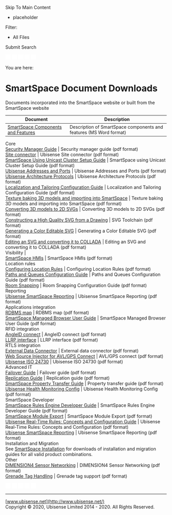 

Skip To Main Content

[](../../Home.htm)

  * placeholder

Filter:

  * All Files

Submit Search

![Navigate previous](../../images/transparent.gif) ![Navigate
next](../../images/transparent.gif) ![Expand
all](../../images/transparent.gif) ![](../../images/transparent.gif)
![Print](../../images/transparent.gif)

You are here:

#  SmartSpace Document Downloads

Documents incorporated into the SmartSpace website or built from the
SmartSpace website

Document | Description  
---|---  
[SmartSpace Components and Features](../../../SmartSpaceDownloads/B7GZWZS4WX9F/SmartSpaceComponentsandFeatures.docx) | Description of SmartSpace components and features (MS Word format)  
Core  
[Security Manager Guide](../../../SmartSpaceDownloads/B7GZWZS4WX9F/SmartSpaceSecurityManager.pdf) | Security manager guide (pdf format)  
[Site connector](../../../SmartSpaceDownloads/B7GZWZS4WX9F/UbisenseSiteConnector.pdf) | Ubisense Site connector (pdf format)  
[SmartSpace Using Unicast Cluster Setup Guide](../../../SmartSpaceDownloads/B7GZWZS4WX9F/SmartSpaceUnicastCluster.pdf) | SmartSpace using Unicast Cluster Setup Guide (pdf format)  
[Ubisense Addresses and Ports](../../../SmartSpaceDownloads/B7GZWZS4WX9F/UbisenseAddressesAndPorts.pdf) | Ubisense Addresses and Ports (pdf format)  
[Ubisense Architecture Protocols](../../../SmartSpaceDownloads/B7GZWZS4WX9F/UbisenseArchitectureProtocols.pdf) | Ubisense Architecture Protocols (pdf format)  
[Localization and Tailoring Configuration Guide](../../../SmartSpaceDownloads/B7GZWZS4WX9F/UbisenseSmartSpaceLocalizeAndTailor.pdf) | Localization and Tailoring Configuration Guide (pdf format)  
[Texture baking 3D models and importing into SmartSpace](../../../SmartSpaceDownloads/B7GZWZS4WX9F/UbisenseSmartSpaceTextureBaking.pdf) |  Texture baking 3D models and importing into SmartSpace (pdf format)  
[Converting 3D models to 2D SVGs](../../../SmartSpaceDownloads/B7GZWZS4WX9F/UbisenseSmartSpace3Dto2DGraphics.pdf) |  Converting 3D models to 2D SVGs (pdf format)  
[Constructing a High Quality SVG from a Drawing](../../../SmartSpaceDownloads/B7GZWZS4WX9F/UbisenseSmartSpaceSVGToolchain.pdf) |  SVG Toolchain (pdf format)  
[Generating a Color Editable SVG](../../../SmartSpaceDownloads/B7GZWZS4WX9F/UbisenseSmartSpaceColorEditableSVGs.pdf) |  Generating a Color Editable SVG (pdf format)  
[Editing an SVG and converting it to COLLADA](../../../SmartSpaceDownloads/B7GZWZS4WX9F/UbisenseSmartSpaceSVGtoCOLLADA.pdf) |  Editing an SVG and converting it to COLLADA (pdf format)  
Visibility |   
[SmartSpace HMIs](../../../SmartSpaceDownloads/B7GZWZS4WX9F/UbisenseSmartSpaceHMIs.pdf "link to PDF of SmartSpace HMIs information") | SmartSpace HMIs (pdf format)  
Location rules  
[Configuring Location Rules](../../../SmartSpaceDownloads/B7GZWZS4WX9F/SmartSpaceLocRulesConfig.pdf) | Configuring Location Rules (pdf format)  
[Paths and Queues Configuration Guide](../../../SmartSpaceDownloads/B7GZWZS4WX9F/SmartSpacePathsAndQueuesConfig.pdf) |  Paths and Queues Configuration Guide (pdf format)  
[Room Snapping](../../../SmartSpaceDownloads/B7GZWZS4WX9F/SmartSpaceRoomSnapping.pdf) | Room Snapping Configuration Guide (pdf format)  
Reporting  
[Ubisense SmartSpace Reporting](../../../SmartSpaceDownloads/B7GZWZS4WX9F/UbisenseSmartSpaceReporting.pdf) | Ubisense SmartSpace Reporting (pdf format)  
Applications integration  
[RDBMS map](../../../SmartSpaceDownloads/B7GZWZS4WX9F/SmartSpaceRDBMSMap.pdf) | RDBMS map (pdf format)  
[SmartSpace Managed Browser User Guide](../../../SmartSpaceDownloads/B7GZWZS4WX9F/SmartSpaceManagedBrowser.pdf) | SmartSpace Managed Browser User Guide (pdf format)  
RFID integration  
[AngleID connect](../../../SmartSpaceDownloads/B7GZWZS4WX9F/AngleIDConnect.pdf) | AngleID connect (pdf format)  
[LLRP interface](../../../SmartSpaceDownloads/B7GZWZS4WX9F/LLRPInterface.pdf) | LLRP interface (pdf format)  
RTLS integration  
[External Data Connector](../../../SmartSpaceDownloads/B7GZWZS4WX9F/UbisenseSmartSpaceExternalDataConnector.pdf) | External data connector (pdf format)  
[Web Source Injector for AVL/GPS Connect](../../../SmartSpaceDownloads/B7GZWZS4WX9F/AVL-GPSConnect.pdf) | AVL/GPS connect (pdf format)  
[Ubisense ISO 24730](../../../SmartSpaceDownloads/B7GZWZS4WX9F/UbisenseISO24370.pdf) | Ubisense ISO 24730 (pdf format)  
Advanced IT  
[Failover Guide](../../../SmartSpaceDownloads/B7GZWZS4WX9F/SmartSpaceFailover.pdf) |  Failover guide (pdf format)  
[Replication Guide](../../../SmartSpaceDownloads/B7GZWZS4WX9F/SmartSpaceReplication.pdf) | Replication guide (pdf format)  
[SmartSpace Property Transfer Guide](../../../SmartSpaceDownloads/B7GZWZS4WX9F/SmartSpacePropertytransfer.pdf) | Property transfer guide (pdf format)  
[Ubisense Health Monitoring Config](../../../SmartSpaceDownloads/B7GZWZS4WX9F/UbisenseHealthMonitoring.pdf) | Ubisense Health Monitoring Config (pdf format)  
SmartSpace Developer  
[SmartSpace Rules Engine Developer Guide](../../../SmartSpaceDownloads/B7GZWZS4WX9F/SmartSpaceRulesEngineDeveloper.pdf) | SmartSpace Rules Engine Developer Guide (pdf format)  
[SmartSpace Module Export](../../../SmartSpaceDownloads/B7GZWZS4WX9F/SmartSpaceModuleExport.pdf) |  SmartSpace Module Export (pdf format)  
[Ubisense Real-Time Rules: Concepts and Configuration Guide](../../../SmartSpaceDownloads/B7GZWZS4WX9F/UbisenseRealTimeRules.pdf) |  Ubisense Real-Time Rules: Concepts and Configuration (pdf format)  
[Ubisense SmartSpace Reporting](../../../SmartSpaceDownloads/B7GZWZS4WX9F/UbisenseSmartSpaceReporting.pdf) | Ubisense SmartSpace Reporting (pdf format)  
Installation and Migration  
See [SmartSpace
Installation](../../UserResources/Installation/InstallationWiz.htm) for
downloads of installation and migration guides for all valid product
combinations.  
Other  
[DIMENSION4 Sensor Networking](../../../SmartSpaceDownloads/B7GZWZS4WX9F/D4SensorNetworking.pdf) | DIMENSION4 Sensor Networking (pdf format)  
[Grenade Tag Handling](../../../SmartSpaceDownloads/B7GZWZS4WX9F/UbisenseGrenadeTagSupport.pdf) | Grenade tag support (pdf format)  
  

![Navigate previous](../../images/transparent.gif) ![Navigate
next](../../images/transparent.gif) ![Expand
all](../../images/transparent.gif) ![](../../images/transparent.gif)
![Print](../../images/transparent.gif)

* * *

[www.ubisense.net](http://www.ubisense.net/)  
Copyright © 2020, Ubisense Limited 2014 - 2020. All Rights Reserved.

